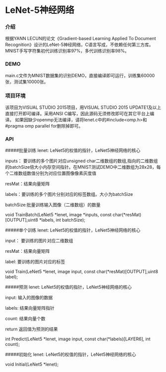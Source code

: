 ﻿# LeNet-5神经网络

### 介绍
根据YANN LECUN的论文《Gradient-based Learning Applied To Document Recognition》设计的LeNet-5神经网络，C语言写成，不依赖任何第三方库。
MNIST手写字符集初代训练识别率97%，多代训练识别率98%。

### DEMO
main.c文件为MNIST数据集的识别DEMO，直接编译即可运行，训练集60000张，测试集10000张。

### 项目环境
该项目为VISUAL STUDIO 2015项目，用VISUAL STUDIO 2015 UPDATE1及以上直接打开即可编译。采用ANSI C编写，因此源码无须修改即可在其它平台上编译。
如果因缺少openmp无法编译，请将lenet.c中的#include&lt;omp.h&gt;和#pragma omp parallel for删除掉即可。

### API
#####批量训练
lenet:  LeNet5的权值的指针，LeNet5神经网络的核心

inputs： 要训练的多个图片对应unsigned char二维数组的数组,指向的二维数组的batchSize倍大小内存空间指针。在MNIST测试DEMO中二维数组为28x28，每个二维数组数值分别为对应位置图像像素灰度值

resMat：结果向量矩阵

labels：要训练的多个图片分别对应的标签数组。大小为batchSize

batchSize:批量训练输入图像（二维数组）的数量

void TrainBatch(LeNet5 *lenet, image *inputs, const char(*resMat)[OUTPUT],uint8 *labels, int batchSize);

#####单个训练
lenet:  LeNet5的权值的指针，LeNet5神经网络的核心

input： 要训练的图片对应二维数组

resMat：结果向量矩阵

label: 要训练的图片对应的标签

void Train(LeNet5 *lenet, image input, const char(*resMat)[OUTPUT],uint8 label);

#####预测
lenet:  LeNet5的权值的指针，LeNet5神经网络的核心

input:  输入的图像的数据

labels: 结果向量矩阵指针

count:	结果向量个数

return  返回值为预测的结果

int Predict(LeNet5 *lenet, image input, const char(*labels)[LAYER6], int count);

#####初始化
lenet:  LeNet5的权值的指针，LeNet5神经网络的核心

void Initial(LeNet5 *lenet);